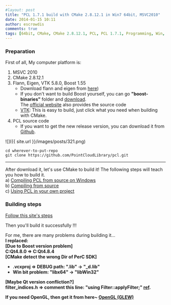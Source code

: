 ```yaml
---
#layout: post
title: "PCL 1.7.1 build with CMake 2.8.12.1 in Win7 64bit, MSVC2010"
date: 2014-01-15 10:11
author: escrowdis
comments: true
tags: [64bit, CMake, CMake 2.8.12.1, PCL, PCL 1.7.1, Programming, Win, Win 7, Windows]
---
```

### Preparation
First of all, My computer platform is:

1. MSVC 2010
2. CMake 2.8.12.1
3. Flann, Eigen, VTK 5.8.0, Boost 1.55
    - Download flann and eigen from [here](http://pointclouds.org/downloads/))
    - If you don't want to build Boost yourself, you can go **"boost-binaries"** folder and [download](http://sourceforge.net/projects/boost/files/).<br>
    The [official website](http://www.boost.org/) also provides the source code
    - [VTK](http://www.vtk.org/VTK/resources/software.html): This is easy to build, just click what you need when building with CMake.
4. PCL source code
    - If you want to get the new release version, you can download it from [Github](https://github.com/PointCloudLibrary/pcl).

![]({{ site.url }}/images/posts/321.png)

```
cd wherever-to-put-repo
git clone https://github.com/PointCloudLibrary/pcl.git
```

- - -
After download it, let's use CMake to build it! The following steps will teach you how to build it.
<br>
a) [Compiling PCL from source on Windows](http://pointclouds.org/documentation/tutorials/compiling_pcl_windows.php)
<br>
b) [Compiling from source](http://www.pointclouds.org/downloads/source.html)
<br>
c) [Using PCL in your own project](http://pointclouds.org/documentation/tutorials/using_pcl_pcl_config.php#using-pcl-pcl-config)

### Building steps
[Follow this site's steps](http://pointclouds.org/documentation/tutorials/compiling_pcl_windows_3rdparty_installers.php#compiling-pcl-windows-3rdparty-installers)

Then you'll build it successfully !!!

For me, there are many problems during building it...<br>
<b>I replaced:<br>
**[Due to Boost version problem]**<br>
C:Qt4.8.0 => C:Qt4.8.4<br>
**[CMake detect the wrong Dir of PerC SDK]**<br>
- **.vcxproj =>** DEBUG path: ".lib" -> "_d.lib"<br>
- **Win bit problem:** "libx64" -> "libWin32"<br>

**[Maybe Qt version confliction?]**<br>
**filter_indices.h =>** comment this line: "using Filter<PointT>::applyFilter;"
[ref](http://www.pcl-users.org/Build-error-with-latest-source-td4031369.html#a4031429).

If you need OpenGL, then get it from here~
[OpenGL (GLEW)](http://surflab.cise.ufl.edu/wiki/Getting_Started_with_OpenGL_in_VisualC%2B%2B_2010)
